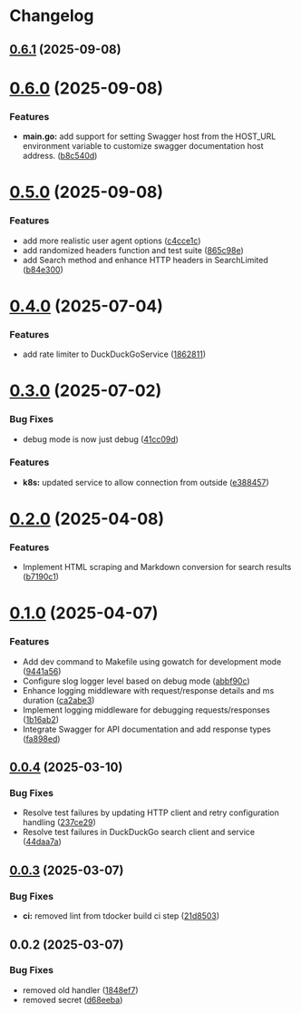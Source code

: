 # Changelog

## [0.6.1](https://github.com/MohammadBnei/ddg-search/compare/0.6.0...0.6.1) (2025-09-08)

# [0.6.0](https://github.com/MohammadBnei/ddg-search/compare/0.5.0...0.6.0) (2025-09-08)


### Features

* **main.go:** add support for setting Swagger host from the HOST_URL environment variable to customize swagger documentation host address. ([b8c540d](https://github.com/MohammadBnei/ddg-search/commit/b8c540d7929b2e6eb634a7b776ae338328e1d1ac))

# [0.5.0](https://github.com/MohammadBnei/ddg-search/compare/0.4.0...0.5.0) (2025-09-08)


### Features

* add more realistic user agent options ([c4cce1c](https://github.com/MohammadBnei/ddg-search/commit/c4cce1c15d598ac7e766ee8e15dbdbf0d9da701b))
* add randomized headers function and test suite ([865c98e](https://github.com/MohammadBnei/ddg-search/commit/865c98e192a5fb8281a3b62771ecb8f0236a9b1b))
* add Search method and enhance HTTP headers in SearchLimited ([b84e300](https://github.com/MohammadBnei/ddg-search/commit/b84e300f3b960e082d57306e9d781d03429a7949))

# [0.4.0](https://github.com/MohammadBnei/ddg-search/compare/0.3.0...0.4.0) (2025-07-04)


### Features

* add rate limiter to DuckDuckGoService ([1862811](https://github.com/MohammadBnei/ddg-search/commit/1862811e98cb3f4715af504fa9bf07a6b4e8550a))

# [0.3.0](https://github.com/MohammadBnei/ddg-search/compare/0.2.0...0.3.0) (2025-07-02)


### Bug Fixes

* debug mode is now just debug ([41cc09d](https://github.com/MohammadBnei/ddg-search/commit/41cc09d8e62763ce69aba2dce108bd994c6ef80b))


### Features

* **k8s:** updated service to allow connection from outside ([e388457](https://github.com/MohammadBnei/ddg-search/commit/e388457c168d75692e50631d711378dd1c59e7d5))

# [0.2.0](https://github.com/MohammadBnei/ddg-search/compare/0.1.0...0.2.0) (2025-04-08)


### Features

* Implement HTML scraping and Markdown conversion for search results ([b7190c1](https://github.com/MohammadBnei/ddg-search/commit/b7190c18ae026a449a196c62c3710ac404aaba38))

# [0.1.0](https://github.com/MohammadBnei/ddg-search/compare/0.0.4...0.1.0) (2025-04-07)


### Features

* Add dev command to Makefile using gowatch for development mode ([9441a56](https://github.com/MohammadBnei/ddg-search/commit/9441a56d197aa78e9ef02bf58011fe6e3a5351ed))
* Configure slog logger level based on debug mode ([abbf90c](https://github.com/MohammadBnei/ddg-search/commit/abbf90c2e2ddc41083012d1dbe52d115acc702a3))
* Enhance logging middleware with request/response details and ms duration ([ca2abe3](https://github.com/MohammadBnei/ddg-search/commit/ca2abe3cd431f7cca8820e8be3c5fb7dc31eaf2b))
* Implement logging middleware for debugging requests/responses ([1b16ab2](https://github.com/MohammadBnei/ddg-search/commit/1b16ab24342ddebc8b0c7bfaf0b9b1471a49d93f))
* Integrate Swagger for API documentation and add response types ([fa898ed](https://github.com/MohammadBnei/ddg-search/commit/fa898edf26b5ef9a57a4ada6a9c96821d075c1cc))

## [0.0.4](https://github.com/MohammadBnei/ddg-search/compare/0.0.3...0.0.4) (2025-03-10)


### Bug Fixes

* Resolve test failures by updating HTTP client and retry configuration handling ([237ce29](https://github.com/MohammadBnei/ddg-search/commit/237ce29ed2352e902a61cca39942b7f90b3a30eb))
* Resolve test failures in DuckDuckGo search client and service ([44daa7a](https://github.com/MohammadBnei/ddg-search/commit/44daa7a627242c35c3c93782115cfcfa846ae366))

## [0.0.3](https://github.com/MohammadBnei/ddg-search/compare/0.0.2...0.0.3) (2025-03-07)


### Bug Fixes

* **ci:** removed lint from tdocker build ci step ([21d8503](https://github.com/MohammadBnei/ddg-search/commit/21d85032c57c91c326aaf0b085a00a783773c07a))

## 0.0.2 (2025-03-07)


### Bug Fixes

* removed old handler ([1848ef7](https://github.com/MohammadBnei/ddg-search/commit/1848ef784c9017925a127b74e0f5f920e7d0eb63))
* removed secret ([d68eeba](https://github.com/MohammadBnei/ddg-search/commit/d68eeba9749bbf0045f44e0aeb9286e4d07a0143))
